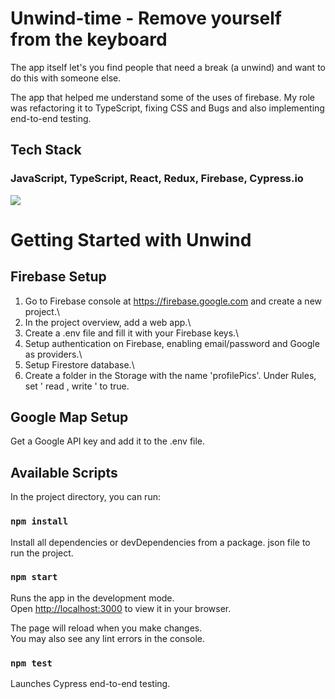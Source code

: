 # Unwind-time - Remove yourself from the keyboard
The app itself let's you find people that need a break (a unwind) and want to do this with someone else.



The app that helped me understand some of the uses of firebase. My role was refactoring it to TypeScript, fixing CSS and Bugs and also implementing end-to-end testing.



## Tech Stack
### JavaScript, TypeScript, React, Redux, Firebase, Cypress.io



<img src="https://res.cloudinary.com/brnl/image/upload/v1657621675/brnl/unwind_curxbv.jpg"></img>

# Getting Started with Unwind

## Firebase Setup

1. Go to Firebase console at https://firebase.google.com and create a new project.\
2. In the project overview, add a web app.\
3. Create a .env file and fill it with your Firebase keys.\
4. Setup authentication on Firebase, enabling email/password and Google as providers.\
5. Setup Firestore database.\
6. Create a folder in the Storage with the name 'profilePics'. Under Rules, set ' read , write ' to true.

## Google Map Setup

Get a Google API key and add it to the .env file.

## Available Scripts

In the project directory, you can run:

### `npm install`

Install all dependencies or devDependencies from a package. json file to run the project.

### `npm start`

Runs the app in the development mode.\
Open [http://localhost:3000](http://localhost:3000) to view it in your browser.

The page will reload when you make changes.\
You may also see any lint errors in the console.

### `npm test`

Launches Cypress end-to-end testing.
